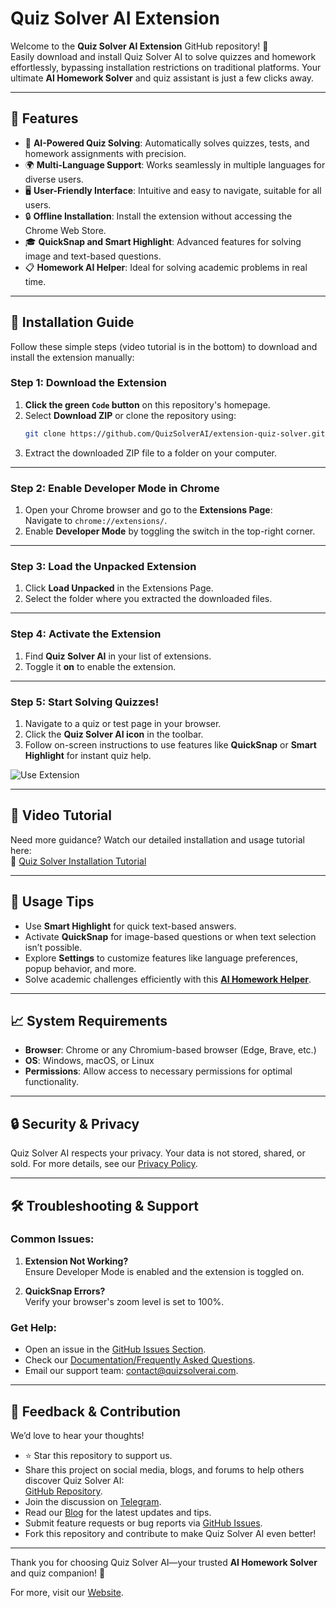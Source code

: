 # Quiz Solver AI Extension

Welcome to the **Quiz Solver AI Extension** GitHub repository! 🚀  
Easily download and install Quiz Solver AI to solve quizzes and homework effortlessly, bypassing installation restrictions on traditional platforms. Your ultimate **AI Homework Solver** and quiz assistant is just a few clicks away.

---

## 🎯 Features

- 🧬 **AI-Powered Quiz Solving**: Automatically solves quizzes, tests, and homework assignments with precision.  
- 🌍 **Multi-Language Support**: Works seamlessly in multiple languages for diverse users.  
- 🖥️ **User-Friendly Interface**: Intuitive and easy to navigate, suitable for all users.  
- 🔒 **Offline Installation**: Install the extension without accessing the Chrome Web Store.  
- 🎓 **QuickSnap and Smart Highlight**: Advanced features for solving image and text-based questions.  
- 📋 **Homework AI Helper**: Ideal for solving academic problems in real time.  

---

## 🔧 Installation Guide

Follow these simple steps (video tutorial is in the bottom) to download and install the extension manually:

### Step 1: Download the Extension
1. **Click the green `Code` button** on this repository's homepage.
2. Select **Download ZIP** or clone the repository using:
   ```bash
   git clone https://github.com/QuizSolverAI/extension-quiz-solver.git
   ```
3. Extract the downloaded ZIP file to a folder on your computer.

---

### Step 2: Enable Developer Mode in Chrome
1. Open your Chrome browser and go to the **Extensions Page**:  
   Navigate to `chrome://extensions/`.
2. Enable **Developer Mode** by toggling the switch in the top-right corner.

---

### Step 3: Load the Unpacked Extension
1. Click **Load Unpacked** in the Extensions Page.
2. Select the folder where you extracted the downloaded files.

---

### Step 4: Activate the Extension
1. Find **Quiz Solver AI** in your list of extensions.
2. Toggle it **on** to enable the extension.

---

### Step 5: Start Solving Quizzes!
1. Navigate to a quiz or test page in your browser.
2. Click the **Quiz Solver AI icon** in the toolbar.
3. Follow on-screen instructions to use features like **QuickSnap** or **Smart Highlight** for instant quiz help.

![Use Extension](https://quizsolverai.com/images/headanimation.gif)

---

## 📼 Video Tutorial

Need more guidance? Watch our detailed installation and usage tutorial here:  
🎥 [Quiz Solver Installation Tutorial](https://www.youtube.com/watch?v=qclZj925T2E)

---

## 🧪 Usage Tips

- Use **Smart Highlight** for quick text-based answers.
- Activate **QuickSnap** for image-based questions or when text selection isn’t possible.
- Explore **Settings** to customize features like language preferences, popup behavior, and more.
- Solve academic challenges efficiently with this [**AI Homework Helper**](https://quizsolverai.com).

---

## 📈 System Requirements

- **Browser**: Chrome or any Chromium-based browser (Edge, Brave, etc.)
- **OS**: Windows, macOS, or Linux
- **Permissions**: Allow access to necessary permissions for optimal functionality.

---

## 🔒 Security & Privacy

Quiz Solver AI respects your privacy. Your data is not stored, shared, or sold. For more details, see our [Privacy Policy](https://quizsolverai.com/privacy-policy).

---

## 🛠️ Troubleshooting & Support

### Common Issues:
1. **Extension Not Working?**  
   Ensure Developer Mode is enabled and the extension is toggled on.

2. **QuickSnap Errors?**  
   Verify your browser's zoom level is set to 100%.

### Get Help:
- Open an issue in the [GitHub Issues Section](https://github.com/QuizSolverAI/extension-quiz-solver/issues).
- Check our [Documentation/Frequently Asked Questions](https://docs.quizsolverai.com/doc).
- Email our support team: [contact@quizsolverai.com](mailto:contact@quizsolverai.com).

---

## 🌟 Feedback & Contribution

We’d love to hear your thoughts!  
- ⭐ Star this repository to support us.  
- Share this project on social media, blogs, and forums to help others discover Quiz Solver AI:  
  [GitHub Repository](https://github.com/QuizSolverAI/extension-quiz-solver).  
- Join the discussion on [Telegram](https://t.me/quizsolverai).  
- Read our [Blog](https://quizsolverai.com/blog/) for the latest updates and tips.  
- Submit feature requests or bug reports via [GitHub Issues](https://github.com/QuizSolverAI/extension-quiz-solver/issues).  
- Fork this repository and contribute to make Quiz Solver AI even better!  

---

Thank you for choosing Quiz Solver AI—your trusted **AI Homework Solver** and quiz companion! 🎉  

For more, visit our [Website](https://quizsolverai.com/).
